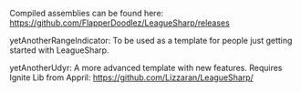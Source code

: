 Compiled assemblies can be found here: https://github.com/FlapperDoodlez/LeagueSharp/releases


yetAnotherRangeIndicator:
To be used as a template for people just getting started with LeagueSharp.

yetAnotherUdyr:
A more advanced template with new features. Requires Ignite Lib from Appril: https://github.com/Lizzaran/LeagueSharp/
